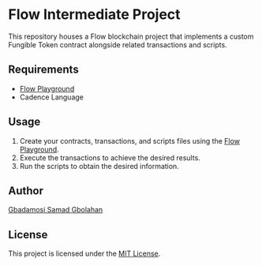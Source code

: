 # Flow Intermediate Project

This repository houses a Flow blockchain project that implements a custom Fungible Token contract alongside related transactions and scripts.

## Requirements

- [Flow Playground](https://play.flow.com/)
- Cadence Language

## Usage

1. Create your contracts, transactions, and scripts files using the [Flow Playground](https://play.flow.com/).
2. Execute the transactions to achieve the desired results.
3. Run the scripts to obtain the desired information.

## Author

[Gbadamosi Samad Gbolahan](https://github.com/Samadg0)

## License

This project is licensed under the [MIT License](LICENSE).